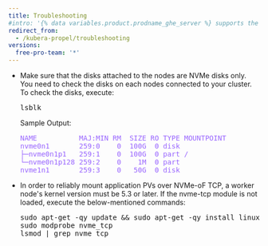 ```yaml
---
title: Troubleshooting 
#intro: '{% data variables.product.prodname_ghe_server %} supports the same powerful API available on {% data variables.product.prodname_dotcom_the_website %} as well as its own set of API endpoints.'
redirect_from:
  - /kubera-propel/troubleshooting
versions:
  free-pro-team: '*'
---
```

<ul>
<li>
Make sure that the disks attached to the nodes are NVMe disks only.
You need to check the disks on each nodes connected to your cluster. To check the disks, execute:
<pre>
lsblk
</pre>
Sample Output:
<pre style="color:#9966ff">
NAME          MAJ:MIN RM  SIZE RO TYPE MOUNTPOINT
nvme0n1       259:0    0  100G  0 disk 
├─nvme0n1p1   259:1    0  100G  0 part /
└─nvme0n1p128 259:2    0    1M  0 part 
nvme1n1       259:3    0   50G  0 disk 
</pre>
</li>
<li>
In order to reliably mount application PVs  over NVMe-oF TCP, a worker node's kernel version must be 5.3 or later.  If the nvme-tcp module is not loaded, execute the below-mentioned commands:
<pre>
sudo apt-get -qy update && sudo apt-get -qy install linux-modules-extra-5.8.0-29-generic
sudo modprobe nvme_tcp
lsmod | grep nvme_tcp
</pre>
</li>
</ul>

